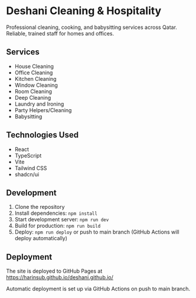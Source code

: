 # Deshani Cleaning & Hospitality

Professional cleaning, cooking, and babysitting services across Qatar. Reliable, trained staff for homes and offices.

## Services

- House Cleaning
- Office Cleaning
- Kitchen Cleaning
- Window Cleaning
- Room Cleaning
- Deep Cleaning
- Laundry and Ironing
- Party Helpers/Cleaning
- Babysitting

## Technologies Used

- React
- TypeScript
- Vite
- Tailwind CSS
- shadcn/ui

## Development

1. Clone the repository
2. Install dependencies: `npm install`
3. Start development server: `npm run dev`
4. Build for production: `npm run build`
5. Deploy: `npm run deploy` or push to main branch (GitHub Actions will deploy automatically)

## Deployment

The site is deployed to GitHub Pages at https://harinsub.github.io/deshani.github.io/

Automatic deployment is set up via GitHub Actions on push to main branch.
